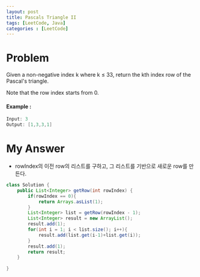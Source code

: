 ```yaml
---
layout: post
title: Pascals Triangle II
tags: [LeetCode, Java]
categories : [LeetCode]
---
```


# Problem

Given a non-negative index k where k ≤ 33, return the kth index row of the Pascal's triangle.

Note that the row index starts from 0.

#### Example :

```swift
Input: 3
Output: [1,3,3,1]
```

# My Answer

* rowIndex의 이전 row의 리스트를 구하고, 그 리스트를 기반으로 새로운 row를 만든다.
  
```java
class Solution {
    public List<Integer> getRow(int rowIndex) {
        if(rowIndex == 0){
            return Arrays.asList(1);
        }
        List<Integer> list = getRow(rowIndex - 1);
        List<Integer> result = new ArrayList();
        result.add(1);
        for(int i = 1; i < list.size(); i++){
            result.add(list.get(i-1)+list.get(i));
        }
        result.add(1);
        return result;
    }
    
}
```


